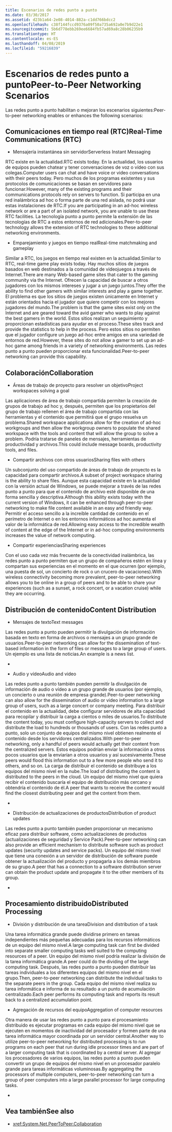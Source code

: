 ```yaml
---
title: Escenarios de redes punto a punto
ms.date: 03/30/2017
ms.assetid: d23b1a64-2e08-4014-882a-c1dd766bdcc2
ms.openlocfilehash: c38f144fccd9376a09f50a735a692a0e7b9d22e1
ms.sourcegitcommit: 5b6d778ebb269ee6684fb57ad69a8c28b06235b9
ms.translationtype: HT
ms.contentlocale: es-ES
ms.lasthandoff: 04/08/2019
ms.locfileid: "59216839"
---
```

# <a name="peer-to-peer-networking-scenarios"></a><span data-ttu-id="8c38f-102">Escenarios de redes punto a punto</span><span class="sxs-lookup"><span data-stu-id="8c38f-102">Peer-to-Peer Networking Scenarios</span></span>
<span data-ttu-id="8c38f-103">Las redes punto a punto habilitan o mejoran los escenarios siguientes:</span><span class="sxs-lookup"><span data-stu-id="8c38f-103">Peer-to-peer networking enables or enhances the following scenarios:</span></span>  
  
## <a name="real-time-communications-rtc"></a><span data-ttu-id="8c38f-104">Comunicaciones en tiempo real (RTC)</span><span class="sxs-lookup"><span data-stu-id="8c38f-104">Real-Time Communications (RTC)</span></span>  
  
-   <span data-ttu-id="8c38f-105">Mensajería instantánea sin servidor</span><span class="sxs-lookup"><span data-stu-id="8c38f-105">Serverless Instant Messaging</span></span>  
  
 <span data-ttu-id="8c38f-106">RTC existe en la actualidad.</span><span class="sxs-lookup"><span data-stu-id="8c38f-106">RTC exists today.</span></span> <span data-ttu-id="8c38f-107">En la actualidad, los usuarios de equipos pueden chatear y tener conversaciones de voz o vídeo con sus colegas.</span><span class="sxs-lookup"><span data-stu-id="8c38f-107">Computer users can chat and have voice or video conversations with their peers today.</span></span> <span data-ttu-id="8c38f-108">Pero muchos de los programas existentes y sus protocolos de comunicaciones se basan en servidores para funcionar.</span><span class="sxs-lookup"><span data-stu-id="8c38f-108">However, many of the existing programs and their communications protocols rely on servers to function.</span></span> <span data-ttu-id="8c38f-109">Si participa en una red inalámbrica ad hoc o forma parte de una red aislada, no podrá usar estas instalaciones de RTC.</span><span class="sxs-lookup"><span data-stu-id="8c38f-109">If you are participating in an ad-hoc wireless network or are a part of an isolated network, you are unable to use these RTC facilities.</span></span> <span data-ttu-id="8c38f-110">La tecnología punto a punto permite la extensión de las tecnologías de RTC a estos entornos de red adicionales.</span><span class="sxs-lookup"><span data-stu-id="8c38f-110">Peer-to-peer technology allows the extension of RTC technologies to these additional networking environments.</span></span>  
  
-   <span data-ttu-id="8c38f-111">Emparejamiento y juegos en tiempo real</span><span class="sxs-lookup"><span data-stu-id="8c38f-111">Real-time matchmaking and gameplay</span></span>  
  
 <span data-ttu-id="8c38f-112">Similar a RTC, los juegos en tiempo real existen en la actualidad.</span><span class="sxs-lookup"><span data-stu-id="8c38f-112">Similar to RTC, real-time game play exists today.</span></span> <span data-ttu-id="8c38f-113">Hay muchos sitios de juegos basados en web destinados a la comunidad de videojuegos a través de Internet.</span><span class="sxs-lookup"><span data-stu-id="8c38f-113">There are many Web-based game sites that cater to the gaming community via the Internet.</span></span> <span data-ttu-id="8c38f-114">Ofrecen la capacidad de buscar a otros jugadores con los mismos intereses y jugar a un juego juntos.</span><span class="sxs-lookup"><span data-stu-id="8c38f-114">They offer the ability to find other gamers with similar interests and play a game together.</span></span> <span data-ttu-id="8c38f-115">El problema es que los sitios de juegos existen únicamente en Internet y están orientados hacia el jugador que quiere competir con los mejores jugadores del mundo.</span><span class="sxs-lookup"><span data-stu-id="8c38f-115">The problem is that the game sites exist only on the Internet and are geared toward the avid gamer who wants to play against the best gamers in the world.</span></span> <span data-ttu-id="8c38f-116">Estos sitios realizan un seguimiento y proporcionan estadísticas para ayudar en el proceso.</span><span class="sxs-lookup"><span data-stu-id="8c38f-116">These sites track and provide the statistics to help in the process.</span></span> <span data-ttu-id="8c38f-117">Pero estos sitios no permiten que el jugador configure un juego ad-hoc entre amigos en una variedad de entornos de red.</span><span class="sxs-lookup"><span data-stu-id="8c38f-117">However, these sites do not allow a gamer to set up an ad-hoc game among friends in a variety of networking environments.</span></span> <span data-ttu-id="8c38f-118">Las redes punto a punto pueden proporcionar esta funcionalidad.</span><span class="sxs-lookup"><span data-stu-id="8c38f-118">Peer-to-peer networking can provide this capability.</span></span>  
  
## <a name="collaboration"></a><span data-ttu-id="8c38f-119">Colaboración</span><span class="sxs-lookup"><span data-stu-id="8c38f-119">Collaboration</span></span>  
  
-   <span data-ttu-id="8c38f-120">Áreas de trabajo de proyecto para resolver un objetivo</span><span class="sxs-lookup"><span data-stu-id="8c38f-120">Project workspaces solving a goal</span></span>  
  
 <span data-ttu-id="8c38f-121">Las aplicaciones de área de trabajo compartida permiten la creación de grupos de trabajo ad hoc y, después, permiten que los propietarios del grupo de trabajo rellenen el área de trabajo compartida con las herramientas y el contenido que permitirá que el grupo resuelva un problema.</span><span class="sxs-lookup"><span data-stu-id="8c38f-121">Shared workspace applications allow for the creation of ad-hoc workgroups and then allow the workgroup owners to populate the shared workspace with the tools and content that will allow the group to solve a problem.</span></span> <span data-ttu-id="8c38f-122">Podría tratarse de paneles de mensajes, herramientas de productividad y archivos.</span><span class="sxs-lookup"><span data-stu-id="8c38f-122">This could include message boards, productivity tools, and files.</span></span>  
  
-   <span data-ttu-id="8c38f-123">Compartir archivos con otros usuarios</span><span class="sxs-lookup"><span data-stu-id="8c38f-123">Sharing files with others</span></span>  
  
 <span data-ttu-id="8c38f-124">Un subconjunto del uso compartido de áreas de trabajo de proyecto es la capacidad para compartir archivos.</span><span class="sxs-lookup"><span data-stu-id="8c38f-124">A subset of project workspace sharing is the ability to share files.</span></span> <span data-ttu-id="8c38f-125">Aunque esta capacidad existe en la actualidad con la versión actual de Windows, se puede mejorar a través de las redes punto a punto para que el contenido de archivo esté disponible de una forma sencilla y descriptiva.</span><span class="sxs-lookup"><span data-stu-id="8c38f-125">Although this ability exists today with the current version of Windows, it can be enhanced through peer-to-peer networking to make file content available in an easy and friendly way.</span></span> <span data-ttu-id="8c38f-126">Permitir el acceso sencillo a la increíble cantidad de contenido en el perímetro de Internet o en los entornos informáticos ad hoc aumenta el valor de la informática de red.</span><span class="sxs-lookup"><span data-stu-id="8c38f-126">Allowing easy access to the incredible wealth of content at the edge of the Internet or in ad-hoc computing environments increases the value of network computing.</span></span>  
  
-   <span data-ttu-id="8c38f-127">Compartir experiencias</span><span class="sxs-lookup"><span data-stu-id="8c38f-127">Sharing experiences</span></span>  
  
 <span data-ttu-id="8c38f-128">Con el uso cada vez más frecuente de la conectividad inalámbrica, las redes punto a punto permiten que un grupo de compañeros estén en línea y compartan sus experiencias en el momento en el que ocurren (por ejemplo, una puesta de sol, un concierto de rock o un crucero de vacaciones).</span><span class="sxs-lookup"><span data-stu-id="8c38f-128">With wireless connectivity becoming more prevalent, peer-to-peer networking allows you to be online in a group of peers and to be able to share your experiences (such as a sunset, a rock concert, or a vacation cruise) while they are occurring.</span></span>  
  
## <a name="content-distribution"></a><span data-ttu-id="8c38f-129">Distribución de contenido</span><span class="sxs-lookup"><span data-stu-id="8c38f-129">Content Distribution</span></span>  
  
-   <span data-ttu-id="8c38f-130">Mensajes de texto</span><span class="sxs-lookup"><span data-stu-id="8c38f-130">Text messages</span></span>  
  
 <span data-ttu-id="8c38f-131">Las redes punto a punto pueden permitir la divulgación de información basada en texto en forma de archivos o mensajes a un grupo grande de usuarios.</span><span class="sxs-lookup"><span data-stu-id="8c38f-131">Peer-to-peer networking can allow for the dissemination of text-based information in the form of files or messages to a large group of users.</span></span> <span data-ttu-id="8c38f-132">Un ejemplo es una lista de noticias.</span><span class="sxs-lookup"><span data-stu-id="8c38f-132">An example is a news list.</span></span>  
  
-  
  
-   <span data-ttu-id="8c38f-133">Audio y vídeo</span><span class="sxs-lookup"><span data-stu-id="8c38f-133">Audio and video</span></span>  
  
 <span data-ttu-id="8c38f-134">Las redes punto a punto también pueden permitir la divulgación de información de audio o vídeo a un grupo grande de usuarios (por ejemplo, un concierto o una reunión de empresa grande).</span><span class="sxs-lookup"><span data-stu-id="8c38f-134">Peer-to-peer networking can also allow for the dissemination of audio or video information to a large group of users, such as a large concert or company meeting.</span></span> <span data-ttu-id="8c38f-135">Para distribuir el contenido en la actualidad, debe configurar servidores de alta capacidad para recopilar y distribuir la carga a cientos o miles de usuarios.</span><span class="sxs-lookup"><span data-stu-id="8c38f-135">To distribute the content today, you must configure high-capacity servers to collect and distribute the load to hundreds or thousands of users.</span></span> <span data-ttu-id="8c38f-136">Con las redes punto a punto, solo un conjunto de equipos del mismo nivel obtienen realmente el contenido desde los servidores centralizados.</span><span class="sxs-lookup"><span data-stu-id="8c38f-136">With peer-to-peer networking, only a handful of peers would actually get their content from the centralized servers.</span></span> <span data-ttu-id="8c38f-137">Estos equipos podrían enviar la información a otros pocos usuarios que la enviarían a otros usuarios y así sucesivamente.</span><span class="sxs-lookup"><span data-stu-id="8c38f-137">These peers would flood this information out to a few more people who send it to others, and so on.</span></span> <span data-ttu-id="8c38f-138">La carga de distribuir el contenido se distribuye a los equipos del mismo nivel en la nube.</span><span class="sxs-lookup"><span data-stu-id="8c38f-138">The load of distributing the content is distributed to the peers in the cloud.</span></span> <span data-ttu-id="8c38f-139">Un equipo del mismo nivel que quiera recibir el contenido buscaría el equipo de distribución más cercano y obtendría el contenido de él.</span><span class="sxs-lookup"><span data-stu-id="8c38f-139">A peer that wants to receive the content would find the closest distributing peer and get the content from them.</span></span>  
  
-  
  
-   <span data-ttu-id="8c38f-140">Distribución de actualizaciones de productos</span><span class="sxs-lookup"><span data-stu-id="8c38f-140">Distribution of product updates</span></span>  
  
 <span data-ttu-id="8c38f-141">Las redes punto a punto también pueden proporcionar un mecanismo eficaz para distribuir software, como actualizaciones de productos (actualizaciones de seguridad y Service Pack).</span><span class="sxs-lookup"><span data-stu-id="8c38f-141">Peer-to-peer networking can also provide an efficient mechanism to distribute software such as product updates (security updates and service packs).</span></span> <span data-ttu-id="8c38f-142">Un equipo del mismo nivel que tiene una conexión a un servidor de distribución de software puede obtener la actualización del producto y propagarla a los demás miembros de su grupo.</span><span class="sxs-lookup"><span data-stu-id="8c38f-142">A peer that has a connection to a software distribution server can obtain the product update and propagate it to the other members of its group.</span></span>  
  
-  
  
## <a name="distributed-processing"></a><span data-ttu-id="8c38f-143">Procesamiento distribuido</span><span class="sxs-lookup"><span data-stu-id="8c38f-143">Distributed Processing</span></span>  
  
-   <span data-ttu-id="8c38f-144">División y distribución de una tarea</span><span class="sxs-lookup"><span data-stu-id="8c38f-144">Division and distribution of a task</span></span>  
  
 <span data-ttu-id="8c38f-145">Una tarea informática grande puede dividirse primero en tareas independientes más pequeñas adecuadas para los recursos informáticos de un equipo del mismo nivel.</span><span class="sxs-lookup"><span data-stu-id="8c38f-145">A large computing task can first be divided into separate smaller computing tasks well suited to the computing resources of a peer.</span></span> <span data-ttu-id="8c38f-146">Un equipo del mismo nivel podría realizar la división de la tarea informática grande.</span><span class="sxs-lookup"><span data-stu-id="8c38f-146">A peer could do the dividing of the large computing task.</span></span> <span data-ttu-id="8c38f-147">Después, las redes punto a punto pueden distribuir las tareas individuales a los diferentes equipos del mismo nivel en el grupo.</span><span class="sxs-lookup"><span data-stu-id="8c38f-147">Then, peer-to-peer networking can distribute the individual tasks to the separate peers in the group.</span></span> <span data-ttu-id="8c38f-148">Cada equipo del mismo nivel realiza su tarea informática e informa de su resultado a un punto de acumulación centralizado.</span><span class="sxs-lookup"><span data-stu-id="8c38f-148">Each peer performs its computing task and reports its result back to a centralized accumulation point.</span></span>  
  
-   <span data-ttu-id="8c38f-149">Agregación de recursos del equipo</span><span class="sxs-lookup"><span data-stu-id="8c38f-149">Aggregation of computer resources</span></span>  
  
 <span data-ttu-id="8c38f-150">Otra manera de usar las redes punto a punto para el procesamiento distribuido es ejecutar programas en cada equipo del mismo nivel que se ejecuten en momentos de inactividad del procesador y formen parte de una tarea informática mayor coordinada por un servidor central.</span><span class="sxs-lookup"><span data-stu-id="8c38f-150">Another way to utilize peer-to-peer networking for distributed processing is to run programs on each peer that run during idle processor times and are part of a larger computing task that is coordinated by a central server.</span></span> <span data-ttu-id="8c38f-151">Al agregar los procesadores de varios equipos, las redes punto a punto pueden convertir un grupo de equipos del mismo nivel en un procesador paralelo grande para tareas informáticas voluminosas.</span><span class="sxs-lookup"><span data-stu-id="8c38f-151">By aggregating the processors of multiple computers, peer-to-peer networking can turn a group of peer computers into a large parallel processor for large computing tasks.</span></span>  
  
-  
  
## <a name="see-also"></a><span data-ttu-id="8c38f-152">Vea también</span><span class="sxs-lookup"><span data-stu-id="8c38f-152">See also</span></span>

- <xref:System.Net.PeerToPeer.Collaboration>
